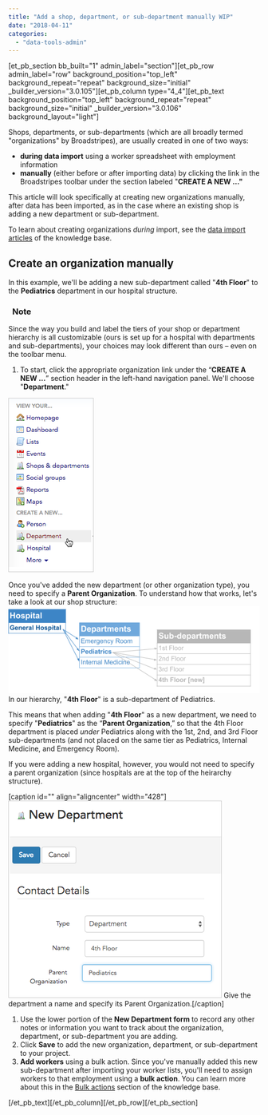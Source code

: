 ```yaml
---
title: "Add a shop, department, or sub-department manually WIP"
date: "2018-04-11"
categories: 
  - "data-tools-admin"
---
```


\[et\_pb\_section bb\_built="1" admin\_label="section"\]\[et\_pb\_row admin\_label="row" background\_position="top\_left" background\_repeat="repeat" background\_size="initial" \_builder\_version="3.0.105"\]\[et\_pb\_column type="4\_4"\]\[et\_pb\_text background\_position="top\_left" background\_repeat="repeat" background\_size="initial" \_builder\_version="3.0.106" background\_layout="light"\]

Shops, departments, or sub-departments (which are all broadly termed "organizations" by Broadstripes), are usually created in one of two ways:

- **during data import** using a worker spreadsheet with employment information
- **manually** (either before or after importing data) by clicking the link in the Broadstripes toolbar under the section labeled "**CREATE A NEW ..."**

This article will look specifically at creating new organizations manually, after data has been imported, as in the case where an existing shop is adding a new department or sub-department.

To learn about creating organizations _during_ import, see the [data import articles](https://help.broadstripes.com/help-articles/admin-tools/data-import-admin/data-import-overview/) of the knowledge base.

## Create an organization manually

In this example, we'll be adding a new sub-department called "**4th Floor**" to the **Pediatrics** department in our hospital structure.

###   Note

Since the way you build and label the tiers of your shop or department hierarchy is all customizable (ours is set up for a hospital with departments and sub-departments), your choices may look different than ours – even on the toolbar menu.

1. To start, click the appropriate organization link under the “**CREATE A NEW …**” section header in the left-hand navigation panel. We'll choose "**Department**."

[![](images/ec8e8d6-AddNewOrgToolbar.png)](https://help.broadstripes.com/wp-content/uploads/2018/04/ec8e8d6-AddNewOrgToolbar.png)

Once you've added the new department (or other organization type), you need to specify a **Parent Organization**. To understand how that works, let's take a look at our shop structure:![](images/Sub-departments-2.png)In our hierarchy, "**4th Floor**" is a sub-department of Pediatrics.

This means that when adding "**4th Floor**" as a new department, we need to specify "**Pediatrics**" as the “**Parent Organization**,” so that the 4th Floor department is placed _under_ Pediatrics along with the 1st, 2nd, and 3rd Floor sub-departments (and not placed on the same tier as Pediatrics, Internal Medicine, and Emergency Room).

If you were adding a new hospital, however, you would not need to specify a parent organization (since hospitals are at the top of the heirarchy structure).

\[caption id="" align="aligncenter" width="428"\][![Give the department a name and specify its Parent Organization.](images/c5cf395-AddNewOrgParent.png)](https://help.broadstripes.com/wp-content/uploads/2018/04/c5cf395-AddNewOrgParent.png) Give the department a name and specify its Parent Organization.\[/caption\]

1. Use the lower portion of the **New Department form** to record any other notes or information you want to track about the organization, department, or sub-department you are adding.
2. Click **Save** to add the new organization, department, or sub-department to your project.
3. **Add workers** using a bulk action. Since you've manually added this new sub-department after importing your worker lists, you'll need to assign workers to that employment using a **bulk action**. You can learn more about this in the [Bulk actions](https://help.broadstripes.com/v2018/docs/bulk-actions) section of the knowledge base.

\[/et\_pb\_text\]\[/et\_pb\_column\]\[/et\_pb\_row\]\[/et\_pb\_section\]
